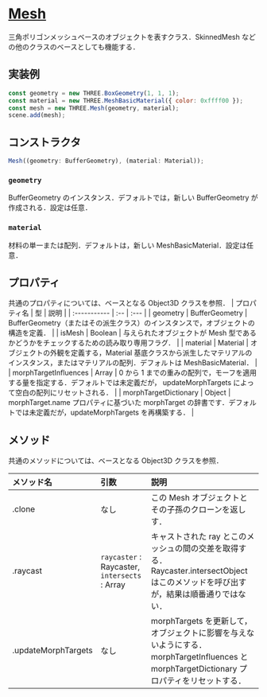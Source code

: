 # [Mesh](https://threejs.org/docs/index.html#api/en/objects/Mesh)

三角ポリゴンメッシュベースのオブジェクトを表すクラス．SkinnedMesh などの他のクラスのベースとしても機能する．

## 実装例

```js
const geometry = new THREE.BoxGeometry(1, 1, 1);
const material = new THREE.MeshBasicMaterial({ color: 0xffff00 });
const mesh = new THREE.Mesh(geometry, material);
scene.add(mesh);
```

## コンストラクタ

```js
Mesh((geometry: BufferGeometry), (material: Material));
```

### `geometry`

BufferGeometry のインスタンス．デフォルトでは，新しい BufferGeometry が作成される．設定は任意．

### `material`

材料の単一または配列．デフォルトは，新しい MeshBasicMaterial．設定は任意．

## プロパティ

共通のプロパティについては、ベースとなる Object3D クラスを参照．
| プロパティ名 | 型 | 説明 |
| :----------- | :-- | :--- |
| geometry | BufferGeometry | BufferGeometry（またはその派生クラス）のインスタンスで，オブジェクトの構造を定義． |
| isMesh | Boolean | 与えられたオブジェクトが Mesh 型であるかどうかをチェックするための読み取り専用フラグ． |
| material | Material | オブジェクトの外観を定義する，Material 基底クラスから派生したマテリアルのインスタンス，またはマテリアルの配列．デフォルトは MeshBasicMaterial． |
| morphTargetInfluences | Array | 0 から 1 までの重みの配列で，モーフを適用する量を指定する．デフォルトでは未定義だが， updateMorphTargets によって空白の配列にリセットされる． |
| morphTargetDictionary | Object | morphTarget.name プロパティに基づいた morphTarget の辞書です．デフォルトでは未定義だが，updateMorphTargets を再構築する． |

## メソッド

共通のメソッドについては、ベースとなる Object3D クラスを参照．

| メソッド名          | 引数                                          | 説明                                                                                                                                       |
| :------------------ | :-------------------------------------------- | :----------------------------------------------------------------------------------------------------------------------------------------- |
| .clone              | なし                                          | この Mesh オブジェクトとその子孫のクローンを返しす．                                                                                       |
| .raycast            | `raycaster` : Raycaster, `intersects` : Array | キャストされた ray とこのメッシュの間の交差を取得する．Raycaster.intersectObject はこのメソッドを呼び出すが，結果は順番通りではない．      |
| .updateMorphTargets | なし                                          | morphTargets を更新して，オブジェクトに影響を与えないようにする．morphTargetInfluences と morphTargetDictionary プロパティをリセットする． |

